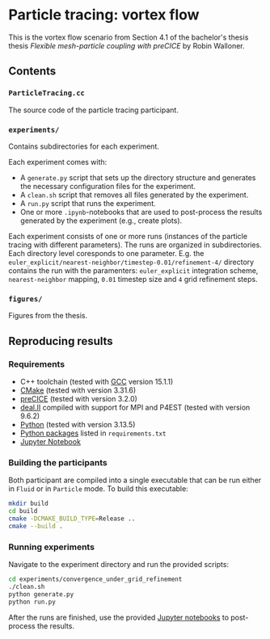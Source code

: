 # Particle tracing: vortex flow
This is the vortex flow scenario from Section 4.1 of the bachelor's thesis thesis *Flexible mesh-particle coupling with preCICE* by Robin Walloner.

## Contents

### `ParticleTracing.cc`
The source code of the particle tracing participant.

### `experiments/`
Contains subdirectories for each experiment.

Each experiment comes with:
- A `generate.py` script that sets up the directory structure and generates the necessary configuration files for the experiment.
- A `clean.sh` script that removes all files generated by the experiment.
- A `run.py` script that runs the experiment.
- One or more `.ipynb`-notebooks that are used to post-process the results generated by the experiment (e.g., create plots).

Each experiment consists of one or more runs (instances of the particle tracing with different parameters).
The runs are organized in subdirectories.
Each directory level coresponds to one parameter.
E.g. the `euler_explicit/nearest-neighbor/timestep-0.01/refinement-4/` directory contains the run with the paramenters: `euler_explicit` integration scheme, `nearest-neighbor` mapping, `0.01` timestep size and `4` grid refinement steps.

### `figures/`
Figures from the thesis.

## Reproducing results

### Requirements
- C++ toolchain (tested with [GCC](https://gcc.gnu.org/install/) version 15.1.1)
- [CMake](https://cmake.org/download/) (tested with version 3.31.6)
- [preCICE](https://precice.org/installation-overview.html) (tested with version 3.2.0)
- [deal.II](https://dealii.org/current/readme.html) compiled with support for MPI and P4EST (tested with version 9.6.2)
- [Python](https://www.python.org/downloads/) (tested with version 3.13.5)
- [Python packages](https://packaging.python.org/en/latest/guides/installing-using-pip-and-virtual-environments/#using-a-requirements-file) listed in `requirements.txt`
- [Jupyter Notebook](https://jupyter.org/install#jupyter-notebook)

### Building the participants
Both participant are compiled into a single executable that can be run either in `Fluid` or in `Particle` mode.
To build this executable:
```sh
mkdir build
cd build
cmake -DCMAKE_BUILD_TYPE=Release ..
cmake --build .
```

### Running experiments
Navigate to the experiment directory and run the provided scripts:
```sh
cd experiments/convergence_under_grid_refinement
./clean.sh
python generate.py
python run.py
```
After the runs are finished, use the provided [Jupyter notebooks](https://docs.jupyter.org/en/latest/) to post-process the results.
